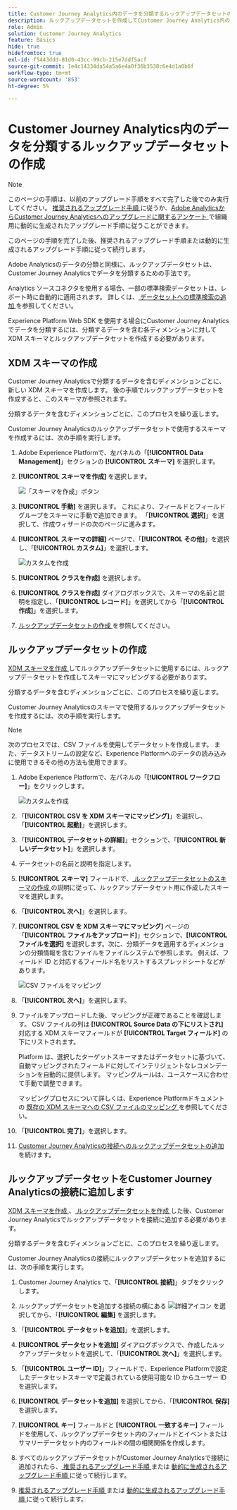 ```yaml
---
title: Customer Journey Analytics内のデータを分類するルックアップデータセットの作成
description: ルックアップデータセットを作成してCustomer Journey Analytics内のデータを分類する方法を説明します
role: Admin
solution: Customer Journey Analytics
feature: Basics
hide: true
hidefromtoc: true
exl-id: f5443ddd-81d0-43cc-99cb-215e7ddf5acf
source-git-commit: 1e4c14334da54a5a6e4a0f36b3538c6e4d1a0b6f
workflow-type: tm+mt
source-wordcount: '853'
ht-degree: 5%

---
```


# Customer Journey Analytics内のデータを分類するルックアップデータセットの作成

>[!NOTE]
> 
>このページの手順は、以前のアップグレード手順をすべて完了した後でのみ実行してください。 [ 推奨されるアップグレード手順 ](/help/getting-started/cja-upgrade/cja-upgrade-recommendations.md#recommended-upgrade-steps-for-most-organizations) に従うか、[Adobe AnalyticsからCustomer Journey Analyticsへのアップグレードに関するアンケート ](https://gigazelle.github.io/cja-ttv/) で組織用に動的に生成されたアップグレード手順に従うことができます。
>
>このページの手順を完了した後、推奨されるアップグレード手順または動的に生成されるアップグレード手順に従って続行します。

Adobe Analyticsのデータの分類と同様に、ルックアップデータセットは、Customer Journey Analyticsでデータを分類するための手法です。

Analytics ソースコネクタを使用する場合、一部の標準検索データセットは、レポート時に自動的に適用されます。 詳しくは、[ データセットへの標準検索の追加 ](/help/connections/standard-lookups.md) を参照してください。

Experience Platform Web SDK を使用する場合にCustomer Journey Analyticsでデータを分類するには、分類するデータを含む各ディメンションに対して XDM スキーマとルックアップデータセットを作成する必要があります。

## XDM スキーマの作成

Customer Journey Analyticsで分類するデータを含むディメンションごとに、新しい XDM スキーマを作成します。 後の手順でルックアップデータセットを作成すると、このスキーマが参照されます。

分類するデータを含むディメンションごとに、このプロセスを繰り返します。

Customer Journey Analyticsのルックアップデータセットで使用するスキーマを作成するには、次の手順を実行します。

1. Adobe Experience Platformで、左パネルの「**[!UICONTROL Data Management]**」セクションの **[!UICONTROL スキーマ]** を選択します。

1. **[!UICONTROL スキーマを作成]** を選択します。

   ![ 「スキーマを作成」ボタン ](assets/schema-create.png)

1. **[!UICONTROL 手動]** を選択します。 これにより、フィールドとフィールドグループをスキーマに手動で追加できます。 「**[!UICONTROL 選択]**」を選択して、作成ウィザードの次のページに進みます。

1. **[!UICONTROL スキーマの詳細]** ページで、「**[!UICONTROL その他]**」を選択し、「**[!UICONTROL カスタム]**」を選択します。

   ![ カスタムを作成 ](assets/schema-custom.png)

1. **[!UICONTROL クラスを作成]** を選択します。

   <!-- add screenshot -->

1. **[!UICONTROL クラスを作成]** ダイアログボックスで、スキーマの名前と説明を指定し、「**[!UICONTROL レコード]**」を選択してから「**[!UICONTROL 作成]**」を選択します。

1. [ ルックアップデータセットの作成 ](#create-a-lookup-dataset) を参照してください。

## ルックアップデータセットの作成

[XDM スキーマを作成 ](#create-an-xdm-schema-for-lookup-datasets) してルックアップデータセットに使用するには、ルックアップデータセットを作成してスキーマにマッピングする必要があります。

分類するデータを含むディメンションごとに、このプロセスを繰り返します。

Customer Journey Analyticsのスキーマで使用するルックアップデータセットを作成するには、次の手順を実行します。

>[!NOTE]
>
>次のプロセスでは、CSV ファイルを使用してデータセットを作成します。 また、データストリームの設定など、Experience Platformへのデータの読み込みに使用できるその他の方法も使用できます。

1. Adobe Experience Platformで、左パネルの「**[!UICONTROL ワークフロー]**」をクリックします。

   ![ カスタムを作成 ](assets/lookup-dataset-workflows.png)

1. 「**[!UICONTROL CSV を XDM スキーマにマッピング]**」を選択し、「**[!UICONTROL 起動]**」を選択します。

1. 「**[!UICONTROL データセットの詳細]**」セクションで、「**[!UICONTROL 新しいデータセット]**」を選択します。

1. データセットの名前と説明を指定します。

1. **[!UICONTROL スキーマ]** フィールドで、[ ルックアップデータセットのスキーマの作成 ](#create-a-schema-for-lookup-datasets) の説明に従って、ルックアップデータセット用に作成したスキーマを選択します。

1. 「**[!UICONTROL 次へ]**」を選択します。

1. **[!UICONTROL CSV を XDM スキーマにマッピング]** ページの「**[!UICONTROL ファイルをアップロード]**」セクションで、**[!UICONTROL ファイルを選択]** を選択します。次に、分類データを適用するディメンションの分類情報を含むファイルをファイルシステムで参照します。 例えば、フィールド ID と対応するフィールド名をリストするスプレッドシートなどがあります。<!-- correct? How can I better explain what this file is?-->

   ![CSV ファイルをマッピング ](assets/lookup-map-csv.png)

1. 「**[!UICONTROL 次へ]**」を選択します。

1. ファイルをアップロードした後、マッピングが正確であることを確認します。 CSV ファイルの列は **[!UICONTROL Source Data の下にリストされ]** 対応する XDM スキーマフィールドが **[!UICONTROL Target フィールド]** の下にリストされます。

   Platform は、選択したターゲットスキーマまたはデータセットに基づいて、自動マッピングされたフィールドに対してインテリジェントなレコメンデーションを自動的に提供します。 マッピングルールは、ユースケースに合わせて手動で調整できます。

   マッピングプロセスについて詳しくは、Experience Platformドキュメントの [ 既存の XDM スキーマへの CSV ファイルのマッピング ](https://experienceleague.adobe.com/en/docs/experience-platform/ingestion/tutorials/map-csv/existing-schema) を参照してください。

1. 「**[!UICONTROL 完了]**」を選択します。

1. [Customer Journey Analyticsの接続へのルックアップデータセットの追加 ](#add-the-lookup-dataset-to-your-connection-in-customer-journey-analytics) を続けます。

## ルックアップデータセットをCustomer Journey Analyticsの接続に追加します

[XDM スキーマを作成 ](#create-an-xdm-schema-for-lookup-datasets)、[ ルックアップデータセットを作成 ](#create-a-lookup-dataset) した後、Customer Journey Analyticsでルックアップデータセットを接続に追加する必要があります。

分類するデータを含むディメンションごとに、このプロセスを繰り返します。

Customer Journey Analyticsの接続にルックアップデータセットを追加するには、次の手順を実行します。

1. Customer Journey Analytics で、「**[!UICONTROL 接続]**」タブをクリックします。

1. ルックアップデータセットを追加する接続の横にある ![ 詳細アイコン ](assets/More.svg) を選択してから、「**[!UICONTROL 編集]** を選択します。

   <!-- add screenshot -->

1. 「**[!UICONTROL データセットを追加]**」を選択します。

1. **[!UICONTROL データセットを追加]** ダイアログボックスで、作成したルックアップデータセットを選択して、「**[!UICONTROL 次へ]**」を選択します。

1. 「**[!UICONTROL ユーザー ID]**」フィールドで、Experience Platformで設定したデータセットスキーマで定義されている使用可能な ID からユーザー ID を選択します。<!-- fill out other fields? -->

1. **[!UICONTROL データセットを追加]** を選択してから、「**[!UICONTROL 保存]** を選択します。

1. **[!UICONTROL キー]** フィールドと **[!UICONTROL 一致するキー]** フィールドを使用して、ルックアップデータセット内のフィールドとイベントまたはサマリーデータセット内のフィールドの間の相関関係を作成します。

1. すべてのルックアップデータセットがCustomer Journey Analyticsで接続に追加されたら、[ 推奨されるアップグレード手順 ](/help/getting-started/cja-upgrade/cja-upgrade-recommendations.md#recommended-upgrade-steps-for-most-organizations) または [ 動的に生成されるアップグレード手順 ](https://gigazelle.github.io/cja-ttv/) に従って続行します。

1. [ 推奨されるアップグレード手順 ](/help/getting-started/cja-upgrade/cja-upgrade-recommendations.md#recommended-upgrade-steps-for-most-organizations) または [ 動的に生成されるアップグレード手順 ](https://gigazelle.github.io/cja-ttv/) に従って続行します。

